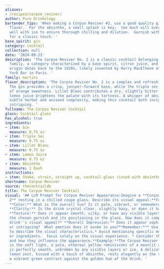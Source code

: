 ```yaml
---
aliases:
- /recipes/corpse_reviver/
author: Pure Drinkology
bartender_tips: 'When making a Corpse Reviver #2, use a good quality gin for a balanced
  flavor.  For the absinthe, a small splash is key;  too much will overpower the drink.  Shake
  well with ice to ensure thorough chilling and dilution.  Garnish with a lemon twist
  for a classic touch. '
base_spirit: gin
category: cocktail
collection: null
date: '2024-09-23'
description: 'The Corpse Reviver No. 2 is a classic cocktail belonging to the **Sour**
  family, a category characterized by a base spirit, citrus juice, and a sweetener.  Its
  origin dates back to the 1920s, likely invented by Harry MacElhone at Harry''s New
  York Bar in Paris. '
family: martini
flavor_description: 'The Corpse Reviver No. 2 is a complex and refreshing cocktail.
  The gin provides a crisp, juniper-forward base, while the triple sec adds a touch
  of orange sweetness. Lillet Blanc contributes a dry, slightly bitter note, and the
  lemon juice brightens the palate with its tartness. A whisper of absinthe adds a
  subtle herbal and aniseed complexity, making this cocktail both invigorating and
  intriguing. '
fullname: The Corpse Reviver Cocktail
glass: Cocktail glass
has_alcohol: true
ingredients:
- item: Gin
  measure: 0.75 oz
- item: Triple Sec
  measure: 0.75 oz
- item: Lillet Blanc
  measure: 0.75 oz
- item: Lemon Juice
  measure: 0.75 oz
- item: Absinthe
  measure: 1 Dash
instructions:
- item: Shake, strain, straight up, cocktail glass rinsed with absinthe.
shortname: Corpse Reviver
source: thecocktaildb
title: The Corpse Reviver Cocktail
visual: '## LLM Prompt for Corpse Reviver Appearance:Imagine a **Corpse Reviver No.
  2** resting in a chilled coupe glass. Describe its visual appeal:**Focus on:***
  **Color:** What is the overall hue? Is it pale, vibrant, or somewhere in between?  *
  **Clarity:** Is the drink crystal clear, slightly hazy, or does it have any sediment?*
  **Texture:** Does it appear smooth, silky, or have any visible layers? * **Garnish:**  Describe
  the chosen garnish and its positioning in the glass. How does it complement the
  drink''s visual appeal?* **Overall Impression:** Does it appear sophisticated, refreshing,
  or intriguing?  What emotion does it evoke in you?**Remember:*** Use vivid language
  to describe the visual characteristics.* Avoid mentioning specific measurements
  or ingredients.  Focus solely on the visual experience. * Consider the light conditions
  and how they influence the appearance.**Example:**The Corpse Reviver No. 2 glimmers
  in the soft light, a pale, ethereal yellow reminiscent of a moonlit sky. Its surface
  is perfectly smooth, unbroken by any visible layers or ice. A delicate twist of
  lemon zest, kissed with a touch of absinthe, rests elegantly on the rim of the coupe,
  a vibrant green contrast against the golden hue of the drink. '
---
```



